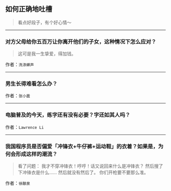 ## 如何正确地吐槽

> 看点好段子，有个好心情～


 
---

### 对方父母给你五百万让你离开他们的子女，这种情况下怎么应对？

> 这可是我一生挚爱，得加钱。


作者：`洗涤蝉声`

---

### 男生长得难看怎么办？

> 


作者：`张小震`

---

### 电脑普及的今天，练字还有没有必要？字还如其人吗？

> 


作者：`Lawrence Li`

---

### 我国程序员是否偏爱「冲锋衣+牛仔裤+运动鞋」的衣着？如果是，为何会形成这样的潮流？

> 看了问题：
> 我才不穿冲锋衣！哼哼！话又说回来什么是冲锋衣？
> 然后搜了下冲锋衣是什么……
> 然后就没有然后了。
> 你们开枪要不要那么准。


作者：`徐酿泉`
